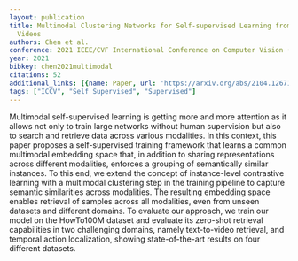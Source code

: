 ```yaml
---
layout: publication
title: Multimodal Clustering Networks for Self-supervised Learning from Unlabeled
  Videos
authors: Chen et al.
conference: 2021 IEEE/CVF International Conference on Computer Vision (ICCV)
year: 2021
bibkey: chen2021multimodal
citations: 52
additional_links: [{name: Paper, url: 'https://arxiv.org/abs/2104.12671'}]
tags: ["ICCV", "Self Supervised", "Supervised"]
---
```

Multimodal self-supervised learning is getting more and more attention as it
allows not only to train large networks without human supervision but also to
search and retrieve data across various modalities. In this context, this paper
proposes a self-supervised training framework that learns a common multimodal
embedding space that, in addition to sharing representations across different
modalities, enforces a grouping of semantically similar instances. To this end,
we extend the concept of instance-level contrastive learning with a multimodal
clustering step in the training pipeline to capture semantic similarities
across modalities. The resulting embedding space enables retrieval of samples
across all modalities, even from unseen datasets and different domains. To
evaluate our approach, we train our model on the HowTo100M dataset and evaluate
its zero-shot retrieval capabilities in two challenging domains, namely
text-to-video retrieval, and temporal action localization, showing
state-of-the-art results on four different datasets.